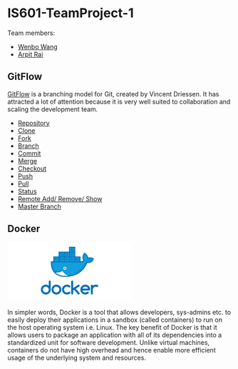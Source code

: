 # IS601-TeamProject-1

Team members: 

 - [Wenbo Wang](https://github.com/Woffee/)
 - [Arpit Rai](https://github.com/DanishBread/)


## GitFlow

[GitFlow](https://nvie.com/posts/a-successful-git-branching-model/) is a branching model for Git, created by Vincent Driessen. It has attracted a lot of attention because it is very well suited to collaboration and scaling the development team.

- [Repository](./gitflow/repository.md)
- [Clone](./gitflow/clone.md)
- [Fork](./gitflow/fork.md)
- [Branch](./gitflow/branching.md)
- [Commit](./gitflow/commit.md)
- [Merge](./gitflow/merging.md)
- [Checkout](./gitflow/checkout.md)
- [Push](./gitflow/push.md)
- [Pull](./gitflow/pull.md)
- [Status](./gitflow/status.md)
- [Remote Add/ Remove/ Show](./gitflow/remote_add,remove,show.md)
- [Master Branch](./gitflow/master_branch.md)

## Docker

![Docker-logo](docker/imgs/docker-logo.png)

In simpler words, Docker is a tool that allows developers, sys-admins etc. to easily deploy their applications in a sandbox (called containers) to run on the host operating system i.e. Linux. The key benefit of Docker is that it allows users to package an application with all of its dependencies into a standardized unit for software development. Unlike virtual machines, containers do not have high overhead and hence enable more efficient usage of the underlying system and resources.